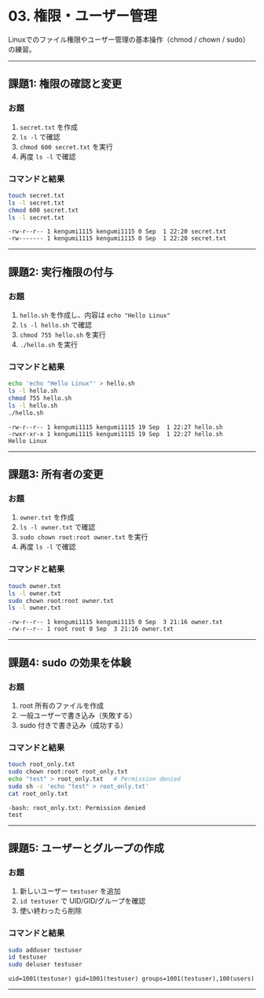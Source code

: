 # 03. 権限・ユーザー管理

Linuxでのファイル権限やユーザー管理の基本操作（chmod / chown / sudo）の練習。

---

## 課題1: 権限の確認と変更
### お題
1. `secret.txt` を作成  
2. `ls -l` で確認  
3. `chmod 600 secret.txt` を実行  
4. 再度 `ls -l` で確認  

### コマンドと結果
```bash
touch secret.txt
ls -l secret.txt
chmod 600 secret.txt
ls -l secret.txt
```
```
-rw-r--r-- 1 kengumi1115 kengumi1115 0 Sep  1 22:20 secret.txt
-rw------- 1 kengumi1115 kengumi1115 0 Sep  1 22:20 secret.txt
```

---

## 課題2: 実行権限の付与
### お題
1. `hello.sh` を作成し、内容は `echo "Hello Linux"`  
2. `ls -l hello.sh` で確認  
3. `chmod 755 hello.sh` を実行  
4. `./hello.sh` を実行  

### コマンドと結果
```bash
echo 'echo "Hello Linux"' > hello.sh
ls -l hello.sh
chmod 755 hello.sh
ls -l hello.sh
./hello.sh
```
```
-rw-r--r-- 1 kengumi1115 kengumi1115 19 Sep  1 22:27 hello.sh
-rwxr-xr-x 1 kengumi1115 kengumi1115 19 Sep  1 22:27 hello.sh
Hello Linux
```

---

## 課題3: 所有者の変更
### お題
1. `owner.txt` を作成  
2. `ls -l owner.txt` で確認  
3. `sudo chown root:root owner.txt` を実行  
4. 再度 `ls -l` で確認  

### コマンドと結果
```bash
touch owner.txt
ls -l owner.txt
sudo chown root:root owner.txt
ls -l owner.txt
```
```
-rw-r--r-- 1 kengumi1115 kengumi1115 0 Sep  3 21:16 owner.txt
-rw-r--r-- 1 root root 0 Sep  3 21:16 owner.txt
```

---

## 課題4: sudo の効果を体験
### お題
1. root 所有のファイルを作成  
2. 一般ユーザーで書き込み（失敗する）  
3. sudo 付きで書き込み（成功する）  

### コマンドと結果
```bash
touch root_only.txt
sudo chown root:root root_only.txt
echo "test" > root_only.txt   # Permission denied
sudo sh -c 'echo "test" > root_only.txt'
cat root_only.txt
```
```
-bash: root_only.txt: Permission denied
test
```

---

## 課題5: ユーザーとグループの作成
### お題
1. 新しいユーザー `testuser` を追加  
2. `id testuser` で UID/GID/グループを確認  
3. 使い終わったら削除  

### コマンドと結果
```bash
sudo adduser testuser
id testuser
sudo deluser testuser
```
```
uid=1001(testuser) gid=1001(testuser) groups=1001(testuser),100(users)
```

---